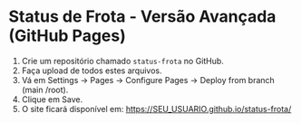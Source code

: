 # Status de Frota - Versão Avançada (GitHub Pages)
1. Crie um repositório chamado `status-frota` no GitHub.
2. Faça upload de todos estes arquivos.
3. Vá em Settings → Pages → Configure Pages → Deploy from branch (main /root).
4. Clique em Save.
5. O site ficará disponível em: https://SEU_USUARIO.github.io/status-frota/
